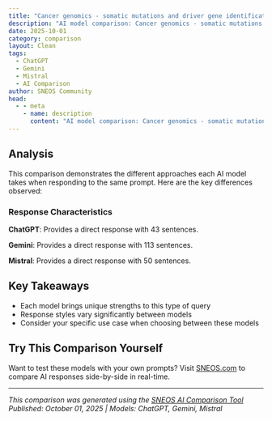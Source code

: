 ```yaml
---
title: "Cancer genomics - somatic mutations and driver gene identification"
description: "AI model comparison: Cancer genomics - somatic mutations and driver gene identification..."
date: 2025-10-01
category: comparison
layout: Clean
tags:
  - ChatGPT
  - Gemini
  - Mistral
  - AI Comparison
author: SNEOS Community
head:
  - - meta
    - name: description
      content: "AI model comparison: Cancer genomics - somatic mutations and driver gene identification..."
---
```


<ChatComparison
  title="Cancer genomics - somatic mutations and driver gene identification"
  prompt="Cancer genomics - somatic mutations and driver gene identification"
  :responses='{
    "ChatGPT": "Certainly! Here\u2019s a concise overview of **cancer genomics**, focusing on **somatic mutations** and **driver gene identification**:\n\n---\n\n### Cancer Genomics Overview\n\nCancer genomics studies the genetic alterations that drive cancer initiation, progression, and metastasis. The goal is to identify mutations that contribute to cancer development and to understand their functional impact.\n\n---\n\n### Somatic Mutations in Cancer\n\n- **Definition:** Somatic mutations are genetic alterations acquired by a cell that can be passed to the progeny of the mutated cell during cell division. These mutations are not inherited (germline), but occur in non-germline tissues and accumulate during a person\u2019s lifetime.\n  \n- **Types of somatic mutations:**\n  - **Point mutations:** Single nucleotide variants (SNVs)\n  - **Insertions and deletions (indels)**\n  - **Copy number variations (CNVs):** Amplifications or deletions of genomic regions.\n  - **Structural variants:** Translocations, inversions.\n  \n- Somatic mutations in cancer can be:\n  - **Driver mutations:** Confer growth advantage to cells and contribute to oncogenesis.\n  - **Passenger mutations:** By-products of genomic instability, not contributing to cancer phenotype.\n\n---\n\n### Identifying Driver Genes\n\nDriver genes are those that harbor driver mutations leading to tumorigenesis. They can be oncogenes (gain-of-function mutations) or tumor suppressor genes (loss-of-function mutations).\n\n#### Approaches to identify driver genes:\n\n1. **Frequency-based methods:**\n   - Identify genes mutated more often than expected by chance.\n   - Statistical methods compare observed mutation frequency with background mutation rate.\n   - Examples: MutSig, dNdScv.\n   \n2. **Functional impact prediction:**\n   - Predict the potential effect of mutations on protein function (e.g., SIFT, PolyPhen).\n   - Emphasis on mutations predicted to impact protein domains or critical residues.\n   \n3. **Mutation clustering:**\n   - Driver mutations tend to cluster in functional domains.\n   - Tools identify hotspots of recurrent mutations.\n   \n4. **Integrative genomics:**\n   - Combine mutation data with copy number changes, expression data, epigenetic alterations.\n   - Helps filter out passengers.\n   \n5. **Pathway and network analysis:**\n   - Identify genes mutated within key cancer pathways.\n   - Mutations scattered across pathway members can collectively indicate driver roles.\n   \n6. **Comparative analysis:**\n   - Cross-cancer comparisons to identify common and cancer-type specific drivers.\n\n---\n\n### Key Tools and Databases\n\n- **COSMIC (Catalogue Of Somatic Mutations In Cancer):** Comprehensive resource of somatic mutations in cancer.\n- **TCGA (The Cancer Genome Atlas):** Large-scale cancer genomic data.\n- **ICGC (International Cancer Genome Consortium):** Global collaborative cancer genome project.\n- **MutSigCV:** Identifies significantly mutated genes.\n- **OncodriveFM/OncodriveCLUST:** Detects functional impact and clustering of mutations.\n  \n---\n\n### Challenges\n\n- Distinguishing true driver mutations from passenger mutations due to the high mutational burden.\n- Tumor heterogeneity complicates mutation calling.\n- Rare driver mutations that occur at low frequency across patients.\n\n---\n\n### Summary\n\n- Somatic mutations are key alterations in cancer genomes.\n- Identifying driver genes involves statistical, functional, and integrative approaches.\n- Understanding drivers provides targets for therapy and insights into cancer biology.\n\n---\n\nIf you want, I can provide a detailed explanation of any method or discuss specific examples of driver genes in cancer.",
    "Gemini": "Okay, let\u0027s break down the fascinating and complex field of cancer genomics, specifically focusing on somatic mutations and driver gene identification.\n\n**The Big Picture: Cancer Genomics and Somatic Mutations**\n\nCancer is fundamentally a disease of the genome.  Genomic alterations, or mutations, accumulate in cells over time, eventually leading to uncontrolled growth, invasion, and metastasis \u2013 the hallmarks of cancer.  Cancer genomics studies these genomic changes to understand the development, progression, and treatment of the disease.\n\n*   **Somatic Mutations vs. Germline Mutations:**  It\u0027s crucial to distinguish between these.\n\n    *   **Germline mutations** are inherited from parents and are present in all cells of the body.  These mutations can increase the *risk* of developing cancer (e.g., BRCA1/2 mutations in breast and ovarian cancer).\n    *   **Somatic mutations** are acquired during an individual\u0027s lifetime in specific cells.  They are not inherited.  Somatic mutations are the *direct* cause of cancer in most cases. These mutations are present only in cancer cells and some nearby cells, not in the whole body.\n\n*   **Somatic Mutations in Cancer:**  Cancer genomes often contain a large number of somatic mutations.  These mutations can be:\n\n    *   **Point mutations:** Single-base changes (e.g., A to G).\n    *   **Insertions/Deletions (Indels):**  Small stretches of DNA being added or removed.\n    *   **Copy Number Alterations (CNAs):** Changes in the number of copies of a specific region of the genome (amplifications or deletions).\n    *   **Structural Variants:** Large-scale rearrangements of the genome (e.g., translocations, inversions).\n    *   **Epigenetic Alterations:** Changes in gene expression without changes to the DNA sequence itself (e.g., DNA methylation, histone modification). These are also considered genomic alterations in cancer.\n\n**Driver Genes vs. Passenger Genes: The Key Distinction**\n\nNot all somatic mutations are created equal. This is where the concept of driver and passenger mutations comes in.\n\n*   **Driver Mutations:**\n\n    *   These are the mutations that *directly contribute to the development and progression of cancer*. They confer a selective growth advantage to the cells in which they occur. They provide the \u0022driving force\u0022 behind cancer.\n    *   Driver mutations typically affect genes involved in critical cellular processes, such as:\n\n        *   **Cell cycle regulation:**  Genes that control cell division (e.g., *CDK4*, *CCND1*, *RB1*).\n        *   **Growth signaling pathways:**  Genes involved in cell growth and proliferation (e.g., *EGFR*, *KRAS*, *PIK3CA*, *MAPK* pathway genes).\n        *   **DNA repair:** Genes that fix damaged DNA (e.g., *BRCA1*, *BRCA2*, *TP53*).\n        *   **Apoptosis (programmed cell death):**  Genes that regulate cell suicide (e.g., *TP53*, *BCL2* family).\n        *   **Transcription Factors:** Genes that control the expression of other genes (e.g., *MYC*, *FOXO3*).\n        *   **Chromatin Remodeling:** Genes that affect DNA accessibility.\n        *   **Immune Evasion:** Genes that help cancer cells avoid the immune system.\n\n    *   Identifying driver genes is a major goal of cancer genomics because these genes are often excellent targets for cancer therapy.\n\n*   **Passenger Mutations:**\n\n    *   These are mutations that are present in cancer cells but *do not directly contribute to the cancer phenotype*. They are essentially \u0022along for the ride.\u0022\n    *   They accumulate in cancer cells as a consequence of genomic instability, defects in DNA repair, and the high mutation rate of cancer cells.\n    *   Passenger mutations can be useful for tracking the evolution of cancer, but they are not usually therapeutic targets themselves.\n    *   The vast majority of somatic mutations in a cancer cell are passenger mutations.\n\n**Methods for Identifying Driver Genes**\n\nIdentifying driver genes is a complex and challenging task. It requires distinguishing the rare driver mutations from the much more abundant passenger mutations. Here are some of the main approaches:\n\n1.  **Frequency-Based Approaches (Statistical Methods):**\n\n    *   **Mutation Rate Analysis:**  Driver genes often show a significantly higher mutation rate than expected by chance. These mutations often occur in specific hotspots in the protein.\n    *   **Recurrence Analysis:**  Identifying genes that are mutated in a significant fraction of tumors of the same type. The more often a gene is mutated in different tumors, the more likely it is to be a driver gene. Statistical tests are used to assess the significance of the observed recurrence.  Examples include:\n\n        *   **OncodriveCLUST:** Identifies genes with mutations clustered in specific regions of the protein (mutation hotspots).\n        *   **MutSigCV:**  Tests for significantly higher mutation rates than expected based on the background mutation rate and gene length.\n\n    *   **Limitations:**  These methods can be biased by differences in mutation rates across the genome and may miss driver genes that are mutated at low frequencies or in specific subtypes of cancer.\n\n2.  **Functional Impact Prediction:**\n\n    *   These methods assess the likely functional consequences of a mutation on the protein product.  They try to predict whether a mutation is likely to disrupt protein function or alter its activity.\n    *   **Algorithms:**\n\n        *   **SIFT (Sorting Intolerant From Tolerant):**  Predicts whether an amino acid substitution will affect protein function based on sequence homology and the physical properties of amino acids.\n        *   **PolyPhen-2 (Polymorphism Phenotyping v2):**  Predicts the functional impact of amino acid substitutions using sequence and structural information.\n        *   **CADD (Combined Annotation Dependent Depletion):** Integrates multiple annotations to predict the deleteriousness of mutations.\n\n    *   **Limitations:** These methods are not perfect and can produce false positives and false negatives.  They rely on accurate protein structure and sequence information, which may not always be available.  They also do not directly measure the effect of the mutation on cell behavior.\n\n3.  **Pathway Analysis:**\n\n    *   This approach identifies pathways or networks of interacting genes that are significantly enriched for mutations.\n    *   The idea is that even if individual genes in a pathway are not frequently mutated, the pathway as a whole may be disrupted by mutations in multiple genes.\n    *   **Example:**  Identifying that mutations in multiple genes in the PI3K-AKT-mTOR pathway are common in a particular cancer type suggests that this pathway is a driver of cancer development.\n    *   **Tools:**  GSEA (Gene Set Enrichment Analysis), KEGG pathway analysis\n\n4.  **Experimental Validation:**\n\n    *   The most definitive way to identify driver genes is through experimental validation.  This involves directly testing the effect of a candidate driver mutation on cell behavior in vitro (in cell culture) or in vivo (in animal models).\n    *   **Methods:**\n\n        *   **CRISPR-Cas9 Gene Editing:**  Used to introduce specific mutations into cells and assess their effect on cell growth, proliferation, invasion, and other cancer-related phenotypes.\n        *   **RNA Interference (RNAi):**  Used to knock down the expression of a candidate driver gene and assess the effect on cell behavior.\n        *   **Xenograft Models:**  Human cancer cells are implanted into immunodeficient mice to study tumor growth and response to therapy.\n        *   **Genetically Engineered Mouse Models (GEMMs):**  Mice are engineered to carry specific mutations in candidate driver genes, allowing researchers to study cancer development in a more physiologically relevant setting.\n\n    *   **Limitations:** Experimental validation can be time-consuming and expensive. It is not feasible to validate every candidate driver gene.\n\n5.  **Comparative Genomics Across Species:**\n\n    *   Comparing cancer genomes across different species can help identify conserved driver genes.\n    *   If a gene is frequently mutated in cancers of different species, it is more likely to be a driver gene.\n    *   **Example:** *TP53* is a frequently mutated gene in cancers of humans, mice, and other species.\n\n6.  **Machine Learning and Artificial Intelligence:**\n\n    *   Machine learning algorithms can be trained to predict driver genes based on a variety of features, including mutation frequency, functional impact predictions, pathway information, and gene expression data.\n    *   **Examples:**  Random Forest, Support Vector Machines, Neural Networks\n    *   **Advantages:**  Can integrate multiple types of data and identify complex patterns that are difficult to detect using traditional statistical methods.\n    *   **Limitations:**  Require large datasets and can be prone to overfitting.\n\n**Challenges and Future Directions**\n\n*   **Tumor Heterogeneity:**  Cancer tumors are often heterogeneous, meaning that they are composed of cells with different genetic profiles. This makes it difficult to identify driver genes that are present in all cells of the tumor.\n*   **Non-Coding Mutations:**  Most of the genome does not code for proteins. Mutations in non-coding regions of the genome can also contribute to cancer development, but they are more difficult to study.\n*   **Epigenetic Changes:**  Epigenetic changes (e.g., DNA methylation, histone modifications) can also play a role in cancer development.\n*   **Gene-Environment Interactions:**  The effects of driver mutations can be influenced by environmental factors, such as diet, lifestyle, and exposure to carcinogens.\n*   **Personalized Medicine:**  As we gain a better understanding of the genomic basis of cancer, we will be able to develop more personalized cancer therapies that target specific driver genes in individual patients.\n\n**In Summary:**\n\n*   Cancer genomes contain a large number of somatic mutations.\n*   Driver mutations are those that directly contribute to cancer development and progression.\n*   Passenger mutations are those that do not directly contribute to cancer development.\n*   Identifying driver genes is a major goal of cancer genomics because these genes are often excellent targets for cancer therapy.\n*   Multiple approaches are used to identify driver genes, including frequency-based approaches, functional impact prediction, pathway analysis, experimental validation, and machine learning.\n*   The identification of driver genes is challenging due to tumor heterogeneity, non-coding mutations, epigenetic changes, gene-environment interactions, and other factors.\n*   As we gain a better understanding of the genomic basis of cancer, we will be able to develop more personalized cancer therapies that target specific driver genes in individual patients.\n",
    "Mistral": "Cancer genomics is a field that focuses on understanding the genetic changes that occur in cancer cells. Somatic mutations and the identification of driver genes are key aspects of this field. Here\u0027s an overview of these concepts:\n\n### Somatic Mutations\n\n**Somatic mutations** are genetic alterations that occur in somatic cells (non-germ cells) and are not inherited. These mutations can accumulate over time and contribute to the development of cancer. Key types of somatic mutations include:\n\n1. **Point Mutations**: Changes in a single nucleotide, which can be:\n   - **Missense Mutations**: Change a single amino acid.\n   - **Nonsense Mutations**: Introduce a premature stop codon.\n   - **Silent Mutations**: Do not change the amino acid sequence.\n\n2. **Insertions and Deletions (Indels)**: Addition or removal of nucleotides, which can cause frameshift mutations.\n\n3. **Copy Number Variations (CNVs)**: Changes in the number of copies of a particular gene or DNA segment, including amplifications and deletions.\n\n4. **Structural Variations**: Large-scale changes such as translocations, inversions, and duplications.\n\n### Driver Gene Identification\n\n**Driver genes** are genes that, when mutated, confer a selective growth advantage to the cell, contributing to cancer development and progression. Identifying driver genes is crucial for understanding the molecular mechanisms of cancer and for developing targeted therapies. Key steps in driver gene identification include:\n\n1. **Sequencing**: High-throughput sequencing technologies, such as whole-genome sequencing (WGS), whole-exome sequencing (WES), and targeted sequencing, are used to identify somatic mutations in cancer genomes.\n\n2. **Mutation Frequency Analysis**: Genes that are frequently mutated across multiple cancer samples are more likely to be drivers. Statistical methods are used to distinguish driver mutations from passenger mutations (mutations that do not contribute to cancer development).\n\n3. **Functional Annotation**: Annotating the functional impact of mutations using bioinformatics tools and databases. This helps in identifying mutations that are likely to have a significant effect on protein function.\n\n4. **Pathway Analysis**: Understanding the biological pathways affected by mutated genes can provide insights into the mechanisms of cancer development. Pathways frequently altered in cancer include cell cycle regulation, DNA repair, and signal transduction.\n\n5. **Experimental Validation**: Functional studies, such as CRISPR-Cas9 gene editing, RNA interference, and in vitro/in vivo models, are used to validate the role of candidate driver genes in cancer.\n\n### Tools and Databases\n\nSeveral tools and databases are commonly used in cancer genomics for the identification of somatic mutations and driver genes:\n\n1. **The Cancer Genome Atlas (TCGA)**: A comprehensive database of genomic and clinical data from various cancer types.\n\n2. **COSMIC (Catalogue of Somatic Mutations in Cancer)**: A database of somatic mutations in cancer, providing information on mutation frequency and functional impact.\n\n3. **MutSigCV**: A statistical tool for identifying significantly mutated genes in cancer genomes.\n\n4. **OncoKB**: A precision oncology knowledge base that provides information on the clinical significance of somatic mutations.\n\n5. **cBioPortal**: An open-access resource for exploring, visualizing, and analyzing multidimensional cancer genomics data.\n\n### Challenges\n\nIdentifying driver genes is challenging due to the complexity of cancer genomes and the high background rate of passenger mutations. Key challenges include:\n\n1. **High Mutational Burden**: Some cancers, such as melanoma and lung cancer, have a high mutational burden, making it difficult to distinguish driver from passenger mutations.\n\n2. **Intratumoral Heterogeneity**: Different regions of a tumor may have different genetic profiles, complicating the identification of driver genes.\n\n3. **Intertumoral Heterogeneity**: Different patients with the same type of cancer may have different driver mutations, requiring personalized approaches.\n\n4. **Epigenetic Factors**: Epigenetic modifications, such as DNA methylation and histone modifications, can also contribute to cancer development and progression, adding another layer of complexity.\n\n### Conclusion\n\nCancer genomics, particularly the study of somatic mutations and the identification of driver genes, is essential for understanding the molecular basis of cancer and for developing targeted therapies. Advances in sequencing technologies, bioinformatics tools, and experimental validation methods continue to enhance our ability to identify and validate driver genes, paving the way for precision oncology."
  }'
  published-date="10:56"
/>

## Analysis

This comparison demonstrates the different approaches each AI model takes when responding to the same prompt. Here are the key differences observed:

### Response Characteristics

**ChatGPT**: Provides a direct response with 43 sentences. 

**Gemini**: Provides a direct response with 113 sentences. 

**Mistral**: Provides a direct response with 50 sentences. 

## Key Takeaways

- Each model brings unique strengths to this type of query
- Response styles vary significantly between models
- Consider your specific use case when choosing between these models

## Try This Comparison Yourself

Want to test these models with your own prompts? Visit [SNEOS.com](https://sneos.com) to compare AI responses side-by-side in real-time.

---

*This comparison was generated using the [SNEOS AI Comparison Tool](https://sneos.com)*
*Published: October 01, 2025 | Models: ChatGPT, Gemini, Mistral*
